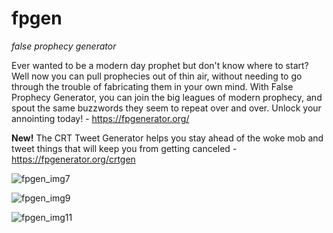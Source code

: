 # fpgen
*false prophecy generator*

Ever wanted to be a modern day prophet but don't know where to start? Well now you can pull prophecies out of thin air, without needing to go through the trouble of fabricating them in your own mind. With False Prophecy Generator, you can join the big leagues of modern prophecy, and spout the same buzzwords they seem to repeat over and over. Unlock your annointing today! - https://fpgenerator.org/

**New!** The CRT Tweet Generator helps you stay ahead of the woke mob and tweet things that will keep you from getting canceled - https://fpgenerator.org/crtgen


![fpgen_img7](https://user-images.githubusercontent.com/73722162/151720075-f5e3a410-1c71-4c5d-82a0-6e8aa47a44d1.png)

![fpgen_img9](https://user-images.githubusercontent.com/73722162/151720076-70bcd13a-473d-4f4c-83b6-175561d0e161.png)

![fpgen_img11](https://user-images.githubusercontent.com/73722162/151720078-7765b526-bc19-4823-9000-87b8329ed8dc.png)

